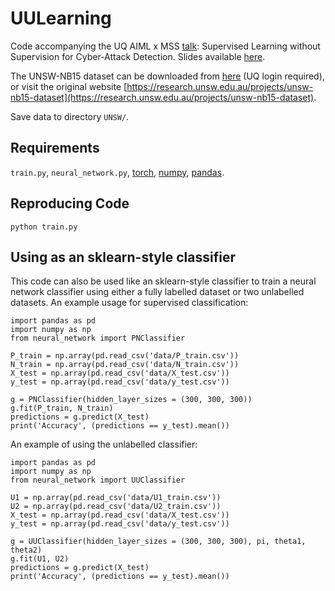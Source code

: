 # UULearning
Code accompanying the UQ AIML x MSS [talk](https://fb.me/e/1n866e5x8): Supervised Learning without Supervision for Cyber-Attack Detection. Slides available [here](https://drive.google.com/file/d/1lcjUrY7ffvOiPPWvfckMs4Ba0-5pZNwv/view?usp=sharing).

The UNSW-NB15 dataset can be downloaded from [here](https://uq-my.sharepoint.com/:f:/g/personal/uqjwilt1_uq_edu_au/Et3QOlgWvtdGs72GZysbSfwBc7ImwQfoVzi_hYNQsBk8eg?e=hObv9N) (UQ login required), or visit the original website [https://research.unsw.edu.au/projects/unsw-nb15-dataset](https://research.unsw.edu.au/projects/unsw-nb15-dataset).

Save data to directory ```UNSW/```.


## Requirements
```train.py```, ```neural_network.py```, [torch](https://pytorch.org/), [numpy](https://numpy.org/), [pandas](https://pandas.pydata.org/).


## Reproducing Code
```
python train.py
```
## Using as an sklearn-style classifier 
This code can also be used like an sklearn-style classifier to train a neural network classifier using either a fully labelled dataset or two unlabelled datasets. An example usage for supervised classification:
```
import pandas as pd
import numpy as np
from neural_network import PNClassifier

P_train = np.array(pd.read_csv('data/P_train.csv'))
N_train = np.array(pd.read_csv('data/N_train.csv'))
X_test = np.array(pd.read_csv('data/X_test.csv'))
y_test = np.array(pd.read_csv('data/y_test.csv'))

g = PNClassifier(hidden_layer_sizes = (300, 300, 300))
g.fit(P_train, N_train)
predictions = g.predict(X_test)
print('Accuracy', (predictions == y_test).mean())
```

An example of using the unlabelled classifier:
```
import pandas as pd
import numpy as np
from neural_network import UUClassifier

U1 = np.array(pd.read_csv('data/U1_train.csv'))
U2 = np.array(pd.read_csv('data/U2_train.csv'))
X_test = np.array(pd.read_csv('data/X_test.csv'))
y_test = np.array(pd.read_csv('data/y_test.csv'))

g = UUClassifier(hidden_layer_sizes = (300, 300, 300), pi, theta1, theta2)
g.fit(U1, U2)
predictions = g.predict(X_test)
print('Accuracy', (predictions == y_test).mean())
```

